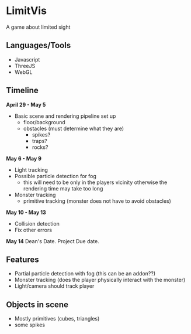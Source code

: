 # LimitVis
A game about limited sight

## Languages/Tools
- Javascript
- ThreeJS
- WebGL

## Timeline
**April 29 - May 5**
- Basic scene and rendering pipeline set up
    - floor/background
    - obstacles (must determine what they are)
        - spikes?
        - traps?
        - rocks?

**May 6 - May 9**
- Light tracking
- Possible particle detection for fog
    - this will need to be only in the players vicinity otherwise the
      rendering time may take too long
- Monster tracking
    - primitive tracking (monster does not have to avoid obstacles)

**May 10 - May 13**
- Collision detection
- Fix other errors

**May 14**
Dean's Date. Project Due date.

## Features
- Partial particle detection with fog (this can be an addon??)
- Monster tracking (does the player physically interact with the monster)
- Light/camera should track player

## Objects in scene
- Mostly primitives (cubes, triangles)
- some spikes
